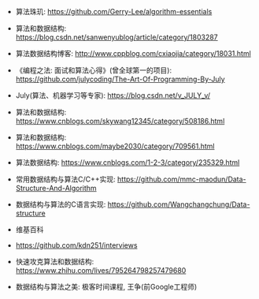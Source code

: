 - 算法珠玑: https://github.com/Gerry-Lee/algorithm-essentials

- 算法和数据结构: https://blog.csdn.net/sanwenyublog/article/category/1803287

- 算法数据结构博客: http://www.cppblog.com/cxiaojia/category/18031.html

- 《编程之法: 面试和算法心得》(曾全球第一的项目): https://github.com/julycoding/The-Art-Of-Programming-By-July

- July(算法、机器学习等专家): https://blog.csdn.net/v_JULY_v/

- 算法和数据结构: https://www.cnblogs.com/skywang12345/category/508186.html

- 算法和数据结构: https://www.cnblogs.com/maybe2030/category/709561.html

- 算法数据结构: https://www.cnblogs.com/1-2-3/category/235329.html

- 常用数据结构与算法C/C++实现: https://github.com/mmc-maodun/Data-Structure-And-Algorithm

- 数据结构与算法的C语言实现: https://github.com/Wangchangchung/Data-structure

- 维基百科

- https://github.com/kdn251/interviews

- 快速攻克算法和数据结构: https://www.zhihu.com/lives/795264798257479680

* 数据结构与算法之美: 极客时间课程, 王争(前Google工程师)